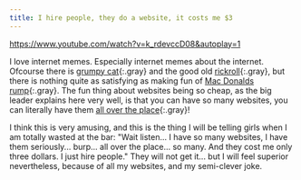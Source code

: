 ```yaml
---
title: I hire people, they do a website, it costs me $3
---
```


https://www.youtube.com/watch?v=k_rdevccD08&autoplay=1

I love internet memes. Especially internet memes about the internet. Ofcourse there is [grumpy cat](/uploads/grumpycat2.jpg){:.gray} and the good old [rickroll](https://www.youtube.com/watch?v=dQw4w9WgXcQ&showinfo=0&rel=0){:.gray}, but there is nothing quite as satisfying as making fun of [Mac Donalds rump](/uploads/macdonaldsrump.jpg){:.gray}. The fun thing about websites being so cheap, as the big leader explains here very well, is that you can have so many websites, you can literally have them [all over the place](https://www.youtube.com/watch?v=PkcqAkvZKlo){:.gray}! 

I think this is very amusing, and this is the thing I will be telling girls when I am totally wasted at the bar: "Wait listen... I have so many websites, I have them seriously... burp... all over the place... so many. And they cost me only three dollars. I just hire people." They will not get it... but I will feel superior nevertheless, because of all my websites, and my semi-clever joke.